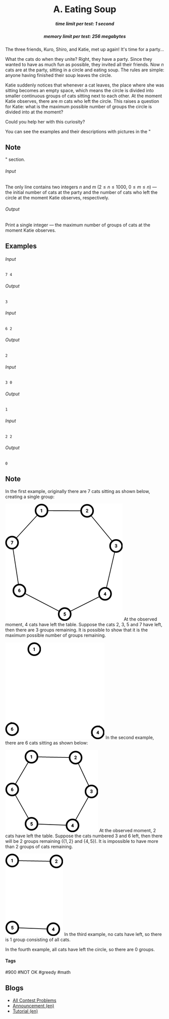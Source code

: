 <h1 style='text-align: center;'> A. Eating Soup</h1>

<h5 style='text-align: center;'>time limit per test: 1 second</h5>
<h5 style='text-align: center;'>memory limit per test: 256 megabytes</h5>

The three friends, Kuro, Shiro, and Katie, met up again! It's time for a party...

What the cats do when they unite? Right, they have a party. Since they wanted to have as much fun as possible, they invited all their friends. Now $n$ cats are at the party, sitting in a circle and eating soup. The rules are simple: anyone having finished their soup leaves the circle.

Katie suddenly notices that whenever a cat leaves, the place where she was sitting becomes an empty space, which means the circle is divided into smaller continuous groups of cats sitting next to each other. At the moment Katie observes, there are $m$ cats who left the circle. This raises a question for Katie: what is the maximum possible number of groups the circle is divided into at the moment?

Could you help her with this curiosity?

You can see the examples and their descriptions with pictures in the "
## Note

" section.

###### Input

The only line contains two integers $n$ and $m$ ($2 \leq n \leq 1000$, $0 \leq m \leq n$) — the initial number of cats at the party and the number of cats who left the circle at the moment Katie observes, respectively.

###### Output

Print a single integer — the maximum number of groups of cats at the moment Katie observes.

## Examples

###### Input


```text
7 4
```
###### Output


```text
3
```
###### Input


```text
6 2
```
###### Output


```text
2
```
###### Input


```text
3 0
```
###### Output


```text
1
```
###### Input


```text
2 2
```
###### Output


```text
0
```
## Note

In the first example, originally there are $7$ cats sitting as shown below, creating a single group:

 ![](images/45ef70aa47f0d1bb0dcb18950339876bce4b6b9d.png) At the observed moment, $4$ cats have left the table. Suppose the cats $2$, $3$, $5$ and $7$ have left, then there are $3$ groups remaining. It is possible to show that it is the maximum possible number of groups remaining.

 ![](images/fb544692c1b9230a999168c4a32ec7d23980c663.png) In the second example, there are $6$ cats sitting as shown below:

 ![](images/e398a5752cd215503c288e031ea17aa5d5fbc96c.png) At the observed moment, $2$ cats have left the table. Suppose the cats numbered $3$ and $6$ left, then there will be $2$ groups remaining ($\{1, 2\}$ and $\{4, 5\}$). It is impossible to have more than $2$ groups of cats remaining.

 ![](images/9b2774a34ae35f9963fa2bc6eedbafde78b11873.png) In the third example, no cats have left, so there is $1$ group consisting of all cats.

In the fourth example, all cats have left the circle, so there are $0$ groups.



#### Tags 

#900 #NOT OK #greedy #math 

## Blogs
- [All Contest Problems](../Codeforces_Round_558_(Div._2).md)
- [Announcement (en)](../blogs/Announcement_(en).md)
- [Tutorial (en)](../blogs/Tutorial_(en).md)
